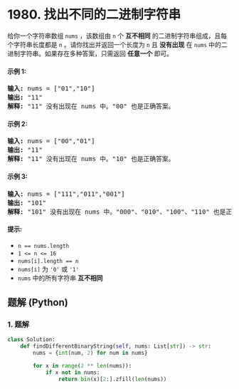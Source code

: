 # 1980. 找出不同的二进制字符串
给你一个字符串数组 `nums` ，该数组由 `n` 个 **互不相同** 的二进制字符串组成，且每个字符串长度都是 `n` 。请你找出并返回一个长度为 `n` 且 **没有出现** 在 `nums` 中的二进制字符串。如果存在多种答案，只需返回 **任意一个** 即可。

#### 示例 1:
<pre>
<strong>输入:</strong> nums = ["01","10"]
<strong>输出:</strong> "11"
<strong>解释:</strong> "11" 没有出现在 nums 中。"00" 也是正确答案。
</pre>

#### 示例 2:
<pre>
<strong>输入:</strong> nums = ["00","01"]
<strong>输出:</strong> "11"
<strong>解释:</strong> "11" 没有出现在 nums 中。"10" 也是正确答案。
</pre>

#### 示例 3:
<pre>
<strong>输入:</strong> nums = ["111","011","001"]
<strong>输出:</strong> "101"
<strong>解释:</strong> "101" 没有出现在 nums 中。"000"、"010"、"100"、"110" 也是正确答案。
</pre>

#### 提示:
* `n == nums.length`
* `1 <= n <= 16`
* `nums[i].length == n`
* `nums[i]` 为 `'0'` 或 `'1'`
* `nums` 中的所有字符串 **互不相同**

## 题解 (Python)

### 1. 题解
```Python
class Solution:
    def findDifferentBinaryString(self, nums: List[str]) -> str:
        nums = {int(num, 2) for num in nums}

        for x in range(2 ** len(nums)):
            if x not in nums:
                return bin(x)[2:].zfill(len(nums))
```

